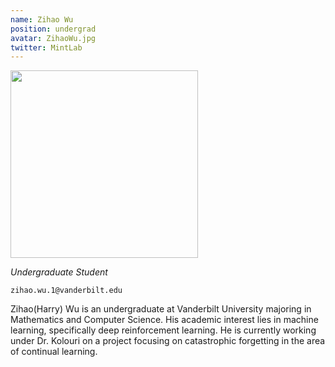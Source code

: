 ```yaml
---
name: Zihao Wu
position: undergrad
avatar: ZihaoWu.jpg
twitter: MintLab
---
```


<img width="300" src="{{site.baseurl}}/images/people/{{page.avatar}}" data-action="zoom">

_Undergraduate Student_<br>

<i class="fa fa-envelope-o"></i> `zihao.wu.1@vanderbilt.edu`

Zihao(Harry) Wu is an undergraduate at Vanderbilt University majoring in Mathematics and Computer Science. His academic interest lies in machine learning, specifically deep reinforcement learning. He is currently working under Dr. Kolouri on a project focusing on catastrophic forgetting in the area of continual learning.
